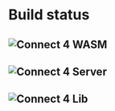 # Build status

## ![Connect 4 WASM](https://github.com/Arunscape/ECE421-GroupProject1/workflows/Connect%204%20WASM/badge.svg)

## ![Connect 4 Server](https://github.com/Arunscape/ECE421-GroupProject1/workflows/Connect%204%20Server/badge.svg)

## ![Connect 4 Lib](https://github.com/Arunscape/ECE421-GroupProject1/workflows/Connect%204%20Lib/badge.svg)
